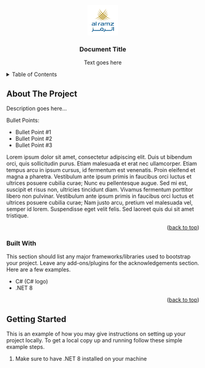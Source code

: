 <!-- PROJECT LOGO -->
<br />
<div align="center">
  <a href="">
    <img src="images/logo.png" alt="Logo" width="80" height="80">
  </a>

  <h3 align="center">Document Title</h3>

  <p align="center">
    Text goes here
  </p>
</div>



<!-- TABLE OF CONTENTS -->
<details>
  <summary>Table of Contents</summary>
  <ol>
    <li>
      <a href="#about-the-project">About The Project</a>
      <ul>
        <li><a href="#built-with">Built With</a></li>
      </ul>
    </li>
    <li>
      <a href="#getting-started">Getting Started</a>
      <ul>
        <li><a href="#prerequisites">Prerequisites</a></li>
        <li><a href="#installation">Installation</a></li>
      </ul>
    </li>
    <li><a href="#usage">Item #3</a></li>
    <li><a href="#roadmap">Item #4</a></li>
    <li><a href="#contributing">Item #5</a></li>
    <li><a href="#license">Item #6</a></li>
    <li><a href="#contact">Item #7</a></li>
    <li><a href="#acknowledgments">Item #8</a></li>
  </ol>
</details>



<!-- ABOUT THE PROJECT -->
## About The Project

Description goes here...

Bullet Points:
* Bullet Point #1
* Bullet Point #2
* Bullet Point #3

Lorem ipsum dolor sit amet, consectetur adipiscing elit. Duis ut bibendum orci, quis sollicitudin purus. 
Etiam malesuada et erat nec ullamcorper. Etiam tempus arcu in ipsum cursus, id fermentum est venenatis. 
Proin eleifend et magna a pharetra. Vestibulum ante ipsum primis in faucibus orci luctus et ultrices posuere cubilia curae; 
Nunc eu pellentesque augue. Sed mi est, suscipit et risus non, ultricies tincidunt diam. Vivamus fermentum porttitor libero non pulvinar. 
Vestibulum ante ipsum primis in faucibus orci luctus et ultrices posuere cubilia curae; Nam justo arcu, pretium vel malesuada vel, semper id lorem. Suspendisse eget velit felis. Sed laoreet quis dui sit amet tristique.


<p align="right">(<a href="#readme-top">back to top</a>)</p>



### Built With

This section should list any major frameworks/libraries used to bootstrap your project. Leave any add-ons/plugins for the acknowledgements section. Here are a few examples.

* C# (C# logo)
* .NET 8


<p align="right">(<a href="#readme-top">back to top</a>)</p>



<!-- GETTING STARTED -->
## Getting Started

This is an example of how you may give instructions on setting up your project locally.
To get a local copy up and running follow these simple example steps.

<ol>
  <li>Make sure to have .NET 8 installed on your machine </li>
</ol>
